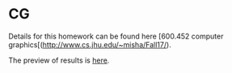 # CG
Details for this homework can be found here [600.452 computer graphics[(http://www.cs.jhu.edu/~misha/Fall17/).

The preview of results is [here](https://whitefusion.github.io/CG/).
